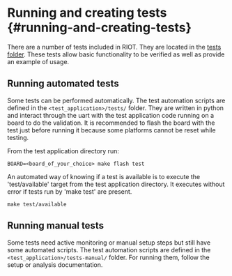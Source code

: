 Running and creating tests                        {#running-and-creating-tests}
==========================

There are a number of tests included in RIOT. They are located in the
[tests folder](https://github.com/RIOT-OS/RIOT/tree/master/tests). These tests
allow basic functionality to be verified as well as provide an example of
usage.


Running automated tests
-----------------------

Some tests can be performed automatically. The test automation scripts are
defined in the `<test_application>/tests/` folder. They are written in python
and interact through the uart with the test application code running on a
board to do the validation. It is recommended to flash the board with the
test just before running it because some platforms cannot be reset while
testing.

From the test application directory run:

    BOARD=<board_of_your_choice> make flash test


An automated way of knowing if a test is available is to execute the
'test/available' target from the test application directory.
It executes without error if tests run by 'make test' are present.

    make test/available


Running manual tests
--------------------

Some tests need active monitoring or manual setup steps but still have some
automated scripts. The test automation scripts are defined in the
`<test_application>/tests-manual/` folder.
For running them, follow the setup or analysis documentation.
